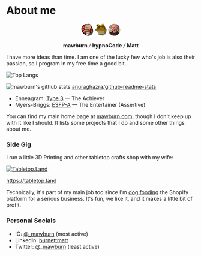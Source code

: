 # About me

<p align="center">
  <img src="https://raw.githubusercontent.com/mawburn/mawburn/main/lars-tiny.webp?v=1" alt="Matt Burnett - mawburn Lars Fillmore" width="32" height="32"  />
  <img src="https://raw.githubusercontent.com/mawburn/mawburn/main/hypnoCode-tiny.webp?v=1" alt="Matt Burnett - hypnoCode" width="32" height="32"  />
  <img src="https://raw.githubusercontent.com/mawburn/mawburn/main/photo.webp?v=2" alt="Matt Burnett" width="32" height="32"  />
</p>
<p align="center">
  <strong>mawburn</strong> 
  <em>/</em> <strong>hypnoCode</strong> 
  <em>/</em> <strong>Matt</strong>
</p>

I have more ideas than time. I am one of the lucky few who's job is also their passion, so I program in my free time a good bit. 

![Top Langs](https://github-readme-stats.vercel.app/api/top-langs/?username=mawburn&layout=compact&disable_animations=true&theme=shades-of-purple&hide_border=true)

![mawburn's github stats](https://github-readme-stats.vercel.app/api?username=mawburn&count_private=true&theme=shades-of-purple&show_icons=true&include_all_commits=true&custom_title=Matt's%20stats&disable_animations=true&hide=prs,issues,contribs&hide_border=true)
[anuraghazra/github-readme-stats](https://github.com/anuraghazra/github-readme-stats)

- Enneagram: [Type 3](https://www.enneagraminstitute.com/type-3) — The Achiever
- Myers-Briggs: [ESFP-A](https://www.16personalities.com/esfp-personality) — The Entertainer (Assertive)

You can find my main home page at [mawburn.com](https://mawburn.com), though I don't keep up with it like I should. It lists some projects that I do and some other things about me. 

### Side Gig

I run a little 3D Printing and other tabletop crafts shop with my wife: 

<a href="https://tabletop.land">
  <img src="https://cdn.tabletop.media/tabletop.land/assets/logo-140.webp" alt="Tabletop.Land" width="70" height="70" />
</a>

https://tabletop.land

Technically, it's part of my main job too since I'm [dog fooding](https://en.wikipedia.org/wiki/Eating_your_own_dog_food) the Shopify platform for a serious business. It's fun, we like it, and it makes a little bit of profit. 

### Personal Socials

- IG: [@_mawburn](https://www.instagram.com/_mawburn) (most active)
- LinkedIn: [burnettmatt](https://www.linkedin.com/in/burnettmatt/)
- Twitter: [@_mawburn](https://twitter.com/_mawburn) (least active)
